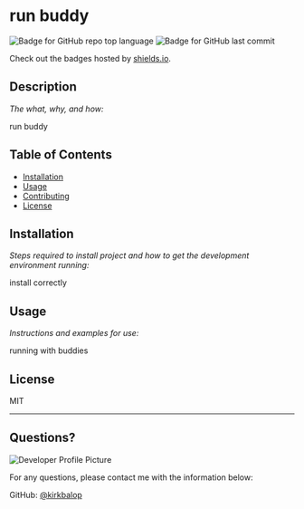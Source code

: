 # run buddy
  ![Badge for GitHub repo top language](https://img.shields.io/github/languages/top/kirkbalop/github.com/kirkbalop/run-buddy?style=flat&logo=appveyor) ![Badge for GitHub last commit](https://img.shields.io/github/last-commit/kirkbalop/github.com/kirkbalop/run-buddy?style=flat&logo=appveyor)
  
  Check out the badges hosted by [shields.io](https://shields.io/).
  
  
  ## Description 
  
  *The what, why, and how:* 
  
  run buddy
  ## Table of Contents
  * [Installation](#installation)
  * [Usage](#usage)
  * [Contributing](#contributing)
  * [License](#license)
  
  ## Installation
  
  *Steps required to install project and how to get the development environment running:*
  
  install correctly
  
  ## Usage 
  
  *Instructions and examples for use:*
  
  running with buddies
  
  ## License
  
  MIT
  
  ---
  
  ## Questions?
  
  ![Developer Profile Picture](https://avatars.githubusercontent.com/u/72714206?v=4) 
  
  For any questions, please contact me with the information below:
 
  GitHub: [@kirkbalop](https://api.github.com/users/kirkbalop)
  